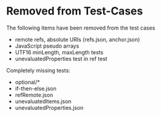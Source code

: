 # Removed from Test-Cases

The following items have been removed from the test cases
* remote refs, absolute URIs (refs.json, anchor.json)
* JavaScript pseudo arrays
* UTF16 minLength, maxLength tests
* unevaluatedProperties test in ref test

Completely missing tests:
* optional/*
* if-then-else.json
* refRemote.json
* unevaluatedItems.json
* unevaluatedProperties.json
